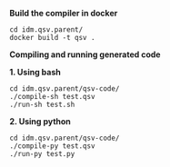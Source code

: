 **Build the compiler in docker**

```
cd idm.qsv.parent/
docker build -t qsv .
```


**Compiling and running generated code**


**1. Using bash**

```
cd idm.qsv.parent/qsv-code/
./compile-sh test.qsv
./run-sh test.sh
```

**2. Using python**

```
cd idm.qsv.parent/qsv-code/
./compile-py test.qsv
./run-py test.py
```

